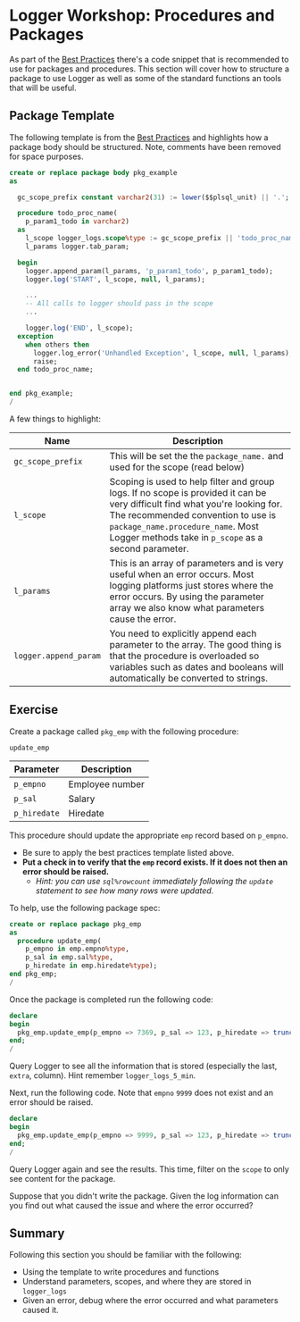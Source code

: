 # Logger Workshop: Procedures and Packages

As part of the [Best Practices](https://github.com/OraOpenSource/Logger/blob/master/docs/Best%20Practices.md) there's a code snippet that is recommended to use for packages and procedures. This section will cover how to structure a package to use Logger as well as some of the standard functions an tools that will be useful.

## Package Template

The following template is from the [Best Practices](https://github.com/OraOpenSource/Logger/blob/master/docs/Best%20Practices.md) and highlights how a package body should be structured. Note, comments have been removed for space purposes.

```sql
create or replace package body pkg_example
as

  gc_scope_prefix constant varchar2(31) := lower($$plsql_unit) || '.';

  procedure todo_proc_name(
    p_param1_todo in varchar2)
  as
    l_scope logger_logs.scope%type := gc_scope_prefix || 'todo_proc_name';
    l_params logger.tab_param;

  begin
    logger.append_param(l_params, 'p_param1_todo', p_param1_todo);
    logger.log('START', l_scope, null, l_params);

    ...
    -- All calls to logger should pass in the scope
    ...

    logger.log('END', l_scope);
  exception
    when others then
      logger.log_error('Unhandled Exception', l_scope, null, l_params);
      raise;
  end todo_proc_name;


end pkg_example;
/
```

A few things to highlight:

 Name | Description
--- | ---
`gc_scope_prefix` | This will be set the the `package_name.` and used for the scope (read below)
`l_scope` | Scoping is used to help filter and group logs. If no scope is provided it can be very difficult find what you're looking for. The recommended convention to use is `package_name.procedure_name`. Most Logger methods take in `p_scope` as a second parameter.
`l_params` | This is an array of parameters and is very useful when an error occurs. Most logging platforms just stores where the error occurs. By using the parameter array we also know what parameters cause the error.
`logger.append_param` | You need to explicitly append each parameter to the array. The good thing is that the procedure is overloaded so variables such as dates and booleans will automatically be converted to strings.


## Exercise

Create a package called `pkg_emp` with the following procedure:

`update_emp`

Parameter | Description
--- | ---
`p_empno` | Employee number
`p_sal` | Salary
`p_hiredate` | Hiredate

This procedure should update the appropriate `emp` record based on `p_empno`.

- Be sure to apply the best practices template listed above.
- **Put a check in to verify that the `emp` record exists. If it does not then an error should be raised.**
  - _Hint: you can use `sql%rowcount` immediately following the `update` statement to see how many rows were updated._

To help, use the following package spec:

```sql
create or replace package pkg_emp
as
  procedure update_emp(
    p_empno in emp.empno%type,
    p_sal in emp.sal%type,
    p_hiredate in emp.hiredate%type);
end pkg_emp;
/
```

Once the package is completed run the following code:

```sql
declare
begin
  pkg_emp.update_emp(p_empno => 7369, p_sal => 123, p_hiredate => trunc(sysdate));
end;
/
```

Query Logger to see all the information that is stored (especially the last, `extra`, column). Hint remember `logger_logs_5_min`.


Next, run the following code. Note that `empno` `9999` does not exist and an error should be raised.

```sql
declare
begin
  pkg_emp.update_emp(p_empno => 9999, p_sal => 123, p_hiredate => trunc(sysdate));
end;
/
```

Query Logger again and see the results. This time, filter on the `scope` to only see content for the package.

Suppose that you didn't write the package. Given the log information can you find out what caused the issue and where the error occurred?


## Summary

Following this section you should be familiar with the following:

- Using the template to write procedures and functions
- Understand parameters, scopes, and where they are stored in `logger_logs`
- Given an error, debug where the error occurred and what parameters caused it.
